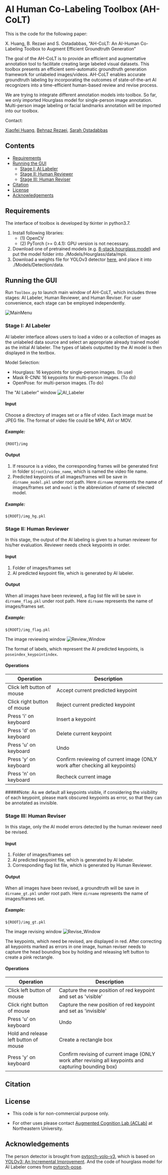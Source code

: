 # AI Human Co-Labeling Toolbox (AH-CoLT) 

This is the code for the following paper:

X. Huang, B. Rezaei and S. Ostadabbas, “AH-CoLT: An AI-Human Co-Labeling Toolbox to Augment Efficient Groundtruth Generation” 

The goal of the AH-CoLT is to provide an efficient and augmentative annotation tool to facilitate creating large labeled visual datasets.
This toolbox presents an efficient semi-automatic groundtruth generation framework for unlabeled images/videos. 
AH-CoLT enables accurate groundtruth labeling by incorporating the outcomes of state-of-the-art AI recognizers into a time-efficient human-based review and revise process.

We are trying to integrate different annotation models into toolbox. So far, we only imported Hourglass model for single-person 
image annotation. Multi-person image labeling or facial landmarks annotation will be imported into our toolbox.  

Contact: 

[Xiaofei Huang](huang.xiaof@husky.neu.edu),
[Behnaz Rezaei](brezaei@ece.neu.edu),
[Sarah Ostadabbas](ostadabbas@ece.neu.edu)


## Contents   
*  [Requirements](#requirements)
*  [Running the GUI](#running-the-gui)
    *  [Stage I: AI Labeler](#stage-i-ai-labeler)
    *  [Stage II: Human Reviewer](#stage-ii-human-reviewer)
    *  [Stage III: Human Reviser](#stage-iii-human-reviser)
*  [Citation](#citation)
*  [License](#license)
*  [Acknowledgements](#acknowledgements)


## Requirements 
The interface of toolbox is developed by tkinter in python3.7.

1. Install following libraries:
    *  (1) OpenCV
    *  (2) PyTorch (>= 0.4.1): GPU version is not necessary.
2. Download one of pretrained models (e.g. [8-stack hourglass model](https://drive.google.com/drive/folders/0B63t5HSgY4SQQ2FBRE5rQ2EzbjQ?usp=sharing)) 
and put the model folder into ./Models/Hourglass/data/mpii.
3. Download a weights file for YOLOv3 detector [here](https://pjreddie.com/media/files/yolov3.weights), and place it into ./Models/Detection/data.

## Running the GUI
Run `Toolbox.py` to launch main window of AH-CoLT, which includes three stages: AI Labeler, Human Reviewer, and Human Reviser.
For user convenience, each stage can be employed independently.

![MainMenu](doc/MainMenu.png)

### Stage I: AI Labeler
AI labeler interface allows users to load a video or a collection of images as the unlabeled data source 
and select an appropriate already trained model as the initial AI labeler. 
The types of labels outputted by the AI model is then displayed in the textbox.

Model Selection:
* Hourglass: 16 keypoints for single-person images. (In use)
* Mask R-CNN: 16 keypoints for multi-person images. (To do)
* OpenPose: for multi-person images. (To do)

The "AI Labeler" window
![AI_Labeler](doc/AI_Labeler.png)

#### Input
Choose a directory of images set or a file of video. Each image must be JPEG file. The format of video file could be MP4, AVI or MOV.
##### Example:
```
{ROOT}/img
```
#### Output
1. If resource is a video, the corresponding frames will be generated first in folder `${root}/video_name`, which is named the video file name. 
2. Predicted keypoints of all images/frames will be save in `dirname_model.pkl` under root path. Here `dirname` represents 
the name of images/frames set and `model` is the abbreviation of name of selected model.
##### Example:
```
${ROOT}/img_hg.pkl
```

### Stage II: Human Reviewer
In this stage, the output of the AI labeling is given to a human reviewer for his/her evaluation. Reviewer needs check keypoints in order.

#### Input
1. Folder of images/frames set
2. AI predicted keypoint file, which is generated by AI labeler.
#### Output
When all images have been reviewed, a flag list file will be save in `dirname_flag.pkl` under root path. Here `dirname` represents 
the name of images/frames set.
##### Example:
```
${ROOT}/img_flag.pkl
```
The image reviewing window
![Review_Window](doc/Review_Window.png)

The format of labels, which represent the AI predicted keypoints, is `poseindex_keypointindex`. 

#### Operations
| Operation | Description |
| --- | --- |
| Click left button of mouse| Accept current predicted keypoint |
| Click right button of mouse | Reject current predicted keypoint |
| Press 'i' on keyboard | Insert a keypoint |
| Press 'd' on keyboard | Delete current keypoint |
| Press 'u' on keyboard | Undo |
| Press 'y' on keyboard | Confirm reviewing of current image (ONLY work after checking all keypoints)
| Press 'n' on keyboard | Recheck current image |

#####Note:
As we default all keypoints visible, if considering the visibility of each keypoint, please mark obscured keypoints as error, 
so that they can be annotated as invisible.

### Stage III: Human Reviser
In this stage, only the AI model errors detected by the human reviewer need be revised.

#### Input
1. Folder of images/frames set
2. AI predicted keypoint file, which is generated by AI labeler.
3. Corresponding flag list file, which is generated by Human Reviewer.
#### Output
When all images have been revised, a groundtruth will be save in `dirname_gt.pkl` under root path. Here `dirname` represents 
the name of images/frames set.
##### Example:
```
${ROOT}/img_gt.pkl
```
The image revising window
![Revise_Window](doc/Revise_Window.png)

The keypoints, which need be revised, are displayed in red. After correcting all keypoints marked as errors in one image, 
human reviser needs to capture the head bounding box by holding and releasing left button to create a pink rectangle. 

#### Operations
| Operation | Description |
| --- | --- |
| Click left button of mouse| Capture the new position of red keypoint and set as 'visible' |
| Click right button of mouse | Capture the new position of red keypoint and set as 'invisible' |
| Press 'u' on keyboard | Undo |
| Hold and release left button of mouse | Create a rectangle box |
| Press 'y' on keyboard | Confirm revising of current image (ONLY work after revising all keypoints and capturing bounding box)




## Citation 

## License 
* This code is for non-commercial purpose only. 

* For other uses please contact [Augmented Cognition Lab (ACLab)](http://www.northeastern.edu/ostadabbas/) at Northeastern University. 


## Acknowledgements
The person detector is brought from [pytorch-yolo-v3](https://github.com/ayooshkathuria/pytorch-yolo-v3), which is based on 
[YOLOv3: An Incremental Improvement](https://pjreddie.com/media/files/papers/YOLOv3.pdf). And the code of hourglass model 
for AI Labeler comes from [pytorch-pose](https://github.com/bearpaw/pytorch-pose).


